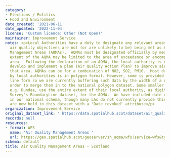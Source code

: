 ```yaml
---
category:
- Elections / Politics
- Food and Environment
date_created: '2021-06-11'
date_updated: '2022-11-04'
license: 'Custom licence: Other (Not Open)'
maintainer: Improvement Service
notes: <p>Local Authorities have a duty to designate any relevant areas where the
  air quality objectives are not (or are unlikely to be) being met as Air Quality
  Management Areas (AQMAs).  AQMAs must be designated officially by means of an 'order'.  The
  extent of the AQMA may be limited to the area of exceedance or encompass a larger
  area.  Following the declaration of an AQMA, the local authority is required to
  develop and implement a plan (Air Quality Action Plan) to improve air quality in
  that area. AQMAs can be for a combination of NO2, SO2, PM10.  Most data provided
  by local authorities is in polygon format. However, some is provided in point and
  line form so we are currently buffering such data by the width of a road or so in
  order to merge them in to the national polygon dataset. Some smaller local authorities
  e.g. Dundee, use the entire extent of their local authority, as digitised in Ordnance
  Survey's BoundaryLine dataset, for the AQMA.  We have included date of AQMA declaration
  in our national schema, though many LAs do not currently provide this. Revoked AQMAs
  are now held in this dataset with a 'Date revoked' attribute</p>
organization: Improvement Service
original_dataset_link: ' https://data.spatialhub.scot/dataset/air_quality_management_areas-is'
records: null
resources:
- format: WFS
  name: 'Air Quality Management Areas '
  url: https://geo.spatialhub.scot/geoserver/sh_aqma/wfs?service=wfs&typeName=sh_aqma:pub_aqma
schema: default
title: Air Quality Management Areas - Scotland
---
```

